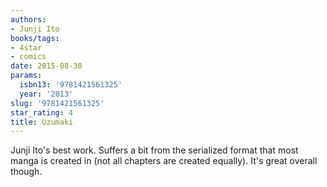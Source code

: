 ```yaml
---
authors:
- Junji Ito
books/tags:
- 4star
- comics
date: 2015-08-30
params:
  isbn13: '9781421561325'
  year: '2013'
slug: '9781421561325'
star_rating: 4
title: Uzumaki
---
```


Junji Ito's best work. Suffers a bit from the serialized format that most manga is created in (not all chapters are created equally). It's great overall though.

<!--more-->